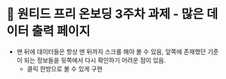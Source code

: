 # 📝 원티드 프리 온보딩 3주차 과제 - 많은 데이터 출력 페이지

- 맨 뒤에 데이터들은 항상 맨 뒤까지 스크롤 해야 볼 수 있음, 앞쪽에 존재했던 기준이 되는 정보들을 뒷쪽에서 다시 확인하기 어려운 점이 있음.
  - 클릭 한방으로 볼 수 있게 구현
